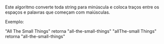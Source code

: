 Este algoritmo converte toda string para minúscula e coloca traços entre os espaços e palavras que começam com maiúsculas.

Exemplo:

"All The Small Things" retorna "all-the-small-things"
"allThe-small Things" retorna "all-the-small-things"